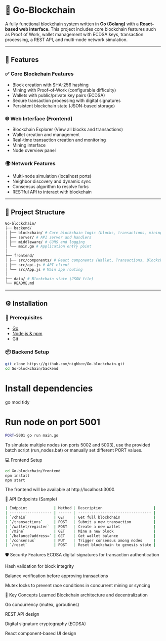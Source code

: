 # 🧱 Go-Blockchain

A fully functional blockchain system written in **Go (Golang)** with a **React-based web interface**. This project includes core blockchain features such as Proof of Work, wallet management with ECDSA keys, transaction processing, a REST API, and multi-node network simulation.

---

## 🚀 Features

### ✅ Core Blockchain Features
- Block creation with SHA-256 hashing
- Mining with Proof-of-Work (configurable difficulty)
- Wallets with public/private key pairs (ECDSA)
- Secure transaction processing with digital signatures
- Persistent blockchain state (JSON-based storage)

### 🌐 Web Interface (Frontend)
- Blockchain Explorer (View all blocks and transactions)
- Wallet creation and management
- Real-time transaction creation and monitoring
- Mining interface
- Node overview panel

### 🌍 Network Features
- Multi-node simulation (localhost ports)
- Neighbor discovery and dynamic sync
- Consensus algorithm to resolve forks
- RESTful API to interact with blockchain

---

## 📂 Project Structure
```bash
Go-blockchain/
├── backend/
│ ├── blockchain/ # Core blockchain logic (blocks, transactions, mining, wallets)
│ ├── server/ # API server and handlers
│ ├── middleware/ # CORS and logging
│ └── main.go # Application entry point
│
├── frontend/
│ ├── src/components/ # React components (Wallet, Transactions, Blockchain, Mining)
│ ├── src/api.js # API client
│ └── src/App.js # Main app routing
│
├── data/ # Blockchain state (JSON file)
└── README.md
```

---

## ⚙️ Installation

### 🔧 Prerequisites
- [Go](https://go.dev/doc/install)
- [Node.js & npm](https://nodejs.org/)
- Git

### 📦 Backend Setup

```bash
git clone https://github.com/nighbee/Go-blockchain.git
cd Go-blockchain/backend
```
# Install dependencies
go mod tidy

# Run node on port 5001
```bash
PORT=5001 go run main.go
```
To simulate multiple nodes (on ports 5002 and 5003), use the provided batch script (run_nodes.bat) or manually set different PORT values.

💻 Frontend Setup
```bash
cd Go-blockchain/frontend
npm install
npm start
```
The frontend will be available at http://localhost:3000.

🧪 API Endpoints (Sample)
```bash
| Endpoint            | Method | Description                       |
| ------------------- | ------ | --------------------------------- |
| `/chain`            | GET    | Get full blockchain               |
| `/transactions`     | POST   | Submit a new transaction          |
| `/wallet/register`  | POST   | Create a new wallet               |
| `/mine`             | GET    | Mine a new block                  |
| `/balance?address=` | GET    | Get wallet balance                |
| `/consensus`        | PUT    | Trigger consensus among nodes     |
| `/reset`            | POST   | Reset blockchain to genesis state |

```
🛡️ Security Features
ECDSA digital signatures for transaction authentication

Hash validation for block integrity

Balance verification before approving transactions

Mutex locks to prevent race conditions in concurrent mining or syncing

🧠 Key Concepts Learned
Blockchain architecture and decentralization

Go concurrency (mutex, goroutines)

REST API design

Digital signature cryptography (ECDSA)

React component-based UI design
